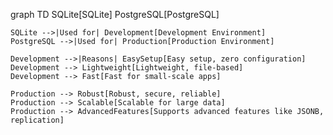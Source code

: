 graph TD
    SQLite[SQLite]
    PostgreSQL[PostgreSQL]

    SQLite -->|Used for| Development[Development Environment]
    PostgreSQL -->|Used for| Production[Production Environment]

    Development -->|Reasons| EasySetup[Easy setup, zero configuration]
    Development --> Lightweight[Lightweight, file-based]
    Development --> Fast[Fast for small-scale apps]

    Production --> Robust[Robust, secure, reliable]
    Production --> Scalable[Scalable for large data]
    Production --> AdvancedFeatures[Supports advanced features like JSONB, replication]

